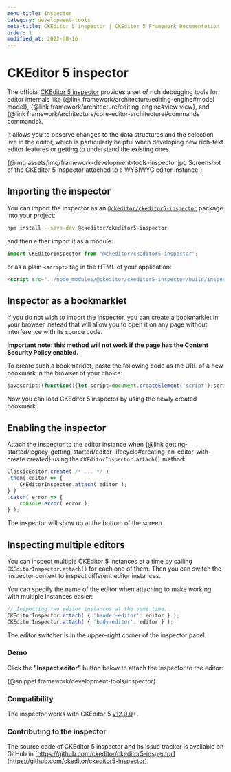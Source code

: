 ```yaml
---
menu-title: Inspector
category: development-tools
meta-title: CKEditor 5 inspector | CKEditor 5 Framework Documentation
order: 1
modified_at: 2022-08-16
---
```


# CKEditor 5 inspector

The official [CKEditor 5 inspector](https://github.com/ckeditor/ckeditor5-inspector) provides a set of rich debugging tools for editor internals like {@link framework/architecture/editing-engine#model model}, {@link framework/architecture/editing-engine#view view}, and {@link framework/architecture/core-editor-architecture#commands commands}.

It allows you to observe changes to the data structures and the selection live in the editor, which is particularly helpful when developing new rich-text editor features or getting to understand the existing ones.

{@img assets/img/framework-development-tools-inspector.jpg Screenshot of the CKEditor 5 inspector attached to a WYSIWYG editor instance.}

## Importing the inspector

You can import the inspector as an [`@ckeditor/ckeditor5-inspector`](https://www.npmjs.com/package/@ckeditor/ckeditor5-inspector) package into your project:

```bash
npm install --save-dev @ckeditor/ckeditor5-inspector
```

and then either import it as a module:

```js
import CKEditorInspector from '@ckeditor/ckeditor5-inspector';
```

or as a plain `<script>` tag in the HTML of your application:

```html
<script src="../node_modules/@ckeditor/ckeditor5-inspector/build/inspector.js"></script>
```

## Inspector as a bookmarklet

If you do not wish to import the inspector, you can create a bookmarklet in your browser instead that will allow you to open it on any page without interference with its source code.

**Important note: this method will not work if the page has the Content Security Policy enabled.**

To create such a bookmarklet, paste the following code as the URL of a new bookmark in the browser of your choice:

```js
javascript:(function(){let script=document.createElement('script');script.src='https://unpkg.com/@ckeditor/ckeditor5-inspector/build/inspector.js';script.onload=()=>CKEditorInspector.attachToAll();document.head.appendChild(script);})()
```

Now you can load CKEditor 5 inspector by using the newly created bookmark.

## Enabling the inspector

Attach the inspector to the editor instance when {@link getting-started/legacy-getting-started/editor-lifecycle#creating-an-editor-with-create created} using the `CKEditorInspector.attach()` method:

```js
ClassicEditor.create( /* ... */ )
.then( editor => {
	CKEditorInspector.attach( editor );
} )
.catch( error => {
	console.error( error );
} );
```

The inspector will show up at the bottom of the screen.

## Inspecting multiple editors

You can inspect multiple CKEditor 5 instances at a time by calling `CKEditorInspector.attach()` for each one of them. Then you can switch the inspector context to inspect different editor instances.

You can specify the name of the editor when attaching to make working with multiple instances easier:

```js
// Inspecting two editor instances at the same time.
CKEditorInspector.attach( { 'header-editor': editor } );
CKEditorInspector.attach( { 'body-editor': editor } );
```

The editor switcher is in the upper–right corner of the inspector panel.

### Demo

Click the <b>"Inspect editor"</b> button below to attach the inspector to the editor:

{@snippet framework/development-tools/inspector}

### Compatibility

The inspector works with CKEditor 5 [v12.0.0](https://github.com/ckeditor/ckeditor5/releases/tag/v12.0.0)+.

### Contributing to the inspector

The source code of CKEditor 5 inspector and its issue tracker is available on GitHub in [https://github.com/ckeditor/ckeditor5-inspector](https://github.com/ckeditor/ckeditor5-inspector).
